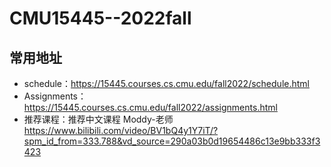 # CMU15445--2022fall
## 常用地址
* schedule：https://15445.courses.cs.cmu.edu/fall2022/schedule.html
* Assignments：https://15445.courses.cs.cmu.edu/fall2022/assignments.html
* 推荐课程：推荐中文课程 Moddy-老师 https://www.bilibili.com/video/BV1bQ4y1Y7iT/?spm_id_from=333.788&vd_source=290a03b0d19654486c13e9bb333f3423
